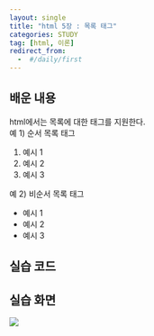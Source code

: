 ```yaml
---
layout: single
title: "html 5장 : 목록 태그"
categories: STUDY
tag: [html, 이론]
redirect_from:
  -  #/daily/first
---
```


## 배운 내용

html에서는 목록에 대한 태그를 지원한다.  
예 1) 순서 목록 태그

1. 예시 1
2. 예시 2
3. 예시 3

예 2) 비순서 목록 태그

- 예시 1
- 예시 2
- 예시 3

## 실습 코드

<script src="https://gist.github.com/JUNE2001/66e0e2a9ae1bd766e993a4c77a92683d.js"></script>

## 실습 화면

![]({{site.url}}/images/2024-04-22-html5-images/07_list.png)
